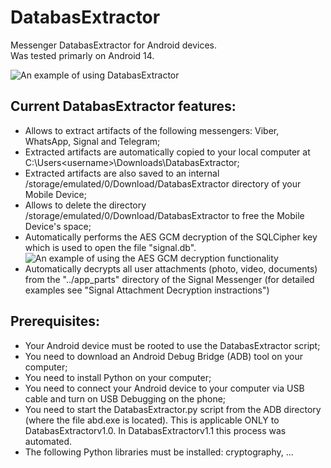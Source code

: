 # DatabasExtractor
Messenger DatabasExtractor for Android devices.\
Was tested primarly on Android 14.

![An example of using DatabasExtractor](https://github.com/user-attachments/assets/891ab671-9f63-43a8-938b-e4aa3872d905)

## Current DatabasExtractor features:
- Allows to extract artifacts of the following messengers: Viber, WhatsApp, Signal and Telegram;
- Extracted artifacts are automatically copied to your local computer at C:\Users\<username>\Downloads\DatabasExtractor;
- Extracted artifacts are also saved to an internal /storage/emulated/0/Download/DatabasExtractor directory of your Mobile Device;
- Allows to delete the directory /storage/emulated/0/Download/DatabasExtractor to free the Mobile Device's space;
- Automatically performs the AES GCM decryption of the SQLCipher key which is used to open the file "signal.db".
![An example of using the AES GCM decryption functionality](https://github.com/user-attachments/assets/f3a2cb82-ae7f-4c2b-91df-ee9f23b29412)
- Automatically decrypts all user attachments (photo, video, documents) from the "../app_parts" directory of the Signal Messenger (for detailed examples see "Signal Attachment Decryption instractions")


## Prerequisites:
- Your Android device must be rooted to use the DatabasExtractor script;
- You need to download an Android Debug Bridge (ADB) tool on your computer;
- You need to install Python on your computer;
- You need to connect your Android device to your computer via USB cable and turn on USB Debugging on the phone;
- You need to start the DatabasExtractor.py script from the ADB directory (where the file abd.exe is located). This is applicable ONLY to DatabasExtractorv1.0. In DatabasExtractorv1.1 this process was automated.
- The following Python libraries must be installed: cryptography, ...
